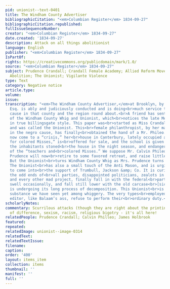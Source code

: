 ```yaml
---
pid: unionist--text-0401
title: The Windham County Advertiser
bibliographicCitation: "<em>Columbian Register</em> 1834-09-27"
bibliographicCitation.republished: 
fullIssueSequenceNumber: 
creator: "<em>Columbian Register</em> 1834-09-27"
date.created: '1834-09-27'
description: Attack on all things abolitionist
language: English
publisher: "<em>Columbian Register</em> 1834-09-27"
IsPartOf: 
rights: https://creativecommons.org/publicdomain/mark/1.0/
source: "<em>Columbian Register</em> 1834-09-27"
subject: Prudence Crandall; Crandall Female Academy; Allied Reform Movements - Anti-Masonry;
  Abolition; The Unionist; Vigilante Violence
type: Text
category: Negative notice
article.type: 
volume: 
issue: 
transcription: "<em>The Windham County Advertiser,</em>at Brooklyn, by J. Holbrook,
  Esq. is ably and judiciously conducted and is doing<br>much service to the democratic
  cause in that county and the region round about.<br>A friend has sent us a number
  of the Windham County Whig and Unionist, which<br>notices the late Meeting at Windham
  in true billingsgate style. This paper was<br>started as Miss Crandall’s negro vehicle,
  and was called the Unionist. This<br>female philanthropist, by her masculine zeal
  in the negro cause, has finally<br>obtained the hand of a Mr. Phileo.—Her zeal has
  now come to a “crisis,” her<br>house in Canterbury, lately occupied as a “School
  for colored Misses,” is<br>offered for sale, and the school is given up, all because
  the inhabitants stoned<br>the house in the night season, and endangered the lives
  of the “teachers and<br>colored Misses.” We suppose Mr. Calvin Phileo and his wife
  Prudence will now<br>retire to some favored retreat, and raise little Phileo’s.
  But the Unionist<br>turns Windham County Whig as Mrs. Prudence turns from her school.
  The Unionist<br>has also a small touch of the Anti Mason, and is urging the Antis
  to come into<br>the support of Trumbull, Jackson &amp; Co. It is curious to see
  the odd ends of<br>all parties, disappointed politicians, zealots in negroism, Indianism,<br>Mormonism,
  and every other mad project, finally fall in with the federal<br>party—there to
  swell occasionally, and fall still lower with the old carcase<br>[sic], while it
  is undergoing its long process of decomposition. This Unionist<br>is the foulest
  substance we have seen yet among whiggery. The very types<br>employed by this woebegone
  editor, like Balaam’s ass, refuse to perform their<br>ordinary duty.<br>"
scholarlyNotes: 
commentary: Scurrilous attacks (though they are right about the printing!), hatred
  of difference, sexism, racism, religious bigotry - it's all here!
relatedPeople: Prudence Crandall; Calvin Philleo; James Holbrook
featured: 
repeated: 
relatedImage: unionist--image-0314
relatedText: 
relatedTextIssue: 
filename: 
caption: 
order: '400'
layout: items_item
collection: items
thumbnail: ''
manifest: ''
full: ''
---
```

